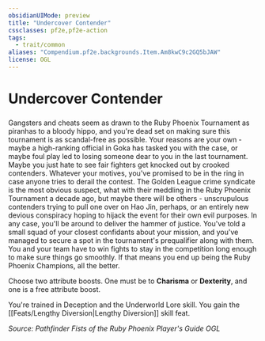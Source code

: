 ```yaml
---
obsidianUIMode: preview
title: "Undercover Contender"
cssclasses: pf2e,pf2e-action
tags:
  - trait/common
aliases: "Compendium.pf2e.backgrounds.Item.Am8kwC9c2GQ5bJAW"
license: OGL
---
```

# Undercover Contender

### 






Gangsters and cheats seem as drawn to the Ruby Phoenix Tournament as piranhas to a bloody hippo, and you're dead set on making sure this tournament is as scandal-free as possible. Your reasons are your own - maybe a high-ranking official in Goka has tasked you with the case, or maybe foul play led to losing someone dear to you in the last tournament. Maybe you just hate to see fair fighters get knocked out by crooked contenders. Whatever your motives, you've promised to be in the ring in case anyone tries to derail the contest. The Golden League crime syndicate is the most obvious suspect, what with their meddling in the Ruby Phoenix Tournament a decade ago, but maybe there will be others - unscrupulous contenders trying to pull one over on Hao Jin, perhaps, or an entirely new devious conspiracy hoping to hijack the event for their own evil purposes. In any case, you'll be around to deliver the hammer of justice. You've told a small squad of your closest confidants about your mission, and you've managed to secure a spot in the tournament's prequalifier along with them. You and your team have to win fights to stay in the competition long enough to make sure things go smoothly. If that means you end up being the Ruby Phoenix Champions, all the better.

Choose two attribute boosts. One must be to **Charisma** or **Dexterity**, and one is a free attribute boost.

You're trained in Deception and the Underworld Lore skill. You gain the [[Feats/Lengthy Diversion|Lengthy Diversion]] skill feat.

*Source: Pathfinder Fists of the Ruby Phoenix Player's Guide*
*OGL*